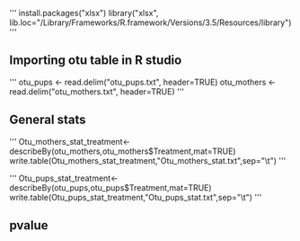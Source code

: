 


'''
install.packages("xlsx")
library("xlsx", lib.loc="/Library/Frameworks/R.framework/Versions/3.5/Resources/library")
'''

## Importing otu table in R studio

'''
otu_pups <- read.delim("otu_pups.txt", header=TRUE)
otu_mothers <- read.delim("otu_mothers.txt", header=TRUE)
'''

## General stats

'''
Otu_mothers_stat_treatment<-describeBy(otu_mothers,otu_mothers$Treatment,mat=TRUE)
write.table(Otu_mothers_stat_treatment,"Otu_mothers_stat.txt",sep="\t")
'''

'''
Otu_pups_stat_treatment<-describeBy(otu_pups,otu_pups$Treatment,mat=TRUE)
write.table(Otu_pups_stat_treatment,"Otu_pups_stat.txt",sep="\t")
'''

## pvalue


